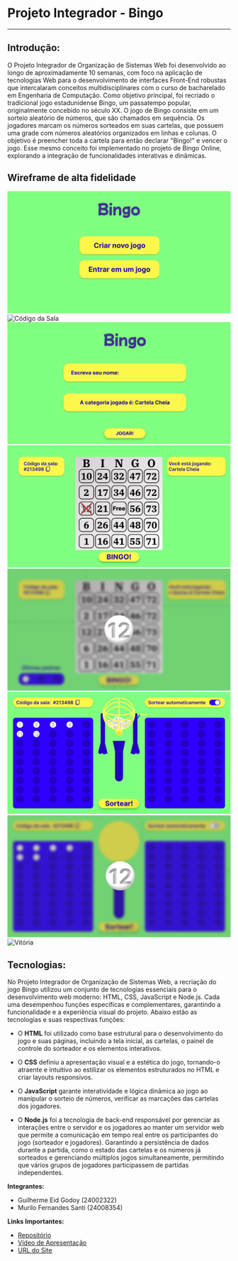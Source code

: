 # Projeto Integrador - Bingo
***
## Introdução:
O Projeto Integrador de Organização de Sistemas Web foi desenvolvido ao longo de aproximadamente 10 semanas, com foco na aplicação de tecnologias Web para o desenvolvimento de interfaces Front-End robustas que intercalaram conceitos multidisciplinares com o curso de bacharelado em Engenharia de Computação. Como objetivo principal, foi recriado o tradicional jogo estadunidense Bingo, um passatempo popular, originalmente concebido no século XX.
O jogo de Bingo consiste em um sorteio aleatório de números, que são chamados em sequência. Os jogadores marcam os números sorteados em suas cartelas, que possuem uma grade com números aleatórios organizados em linhas e colunas. O objetivo é preencher toda a cartela para então declarar "Bingo!" e vencer o jogo. Esse mesmo conceito foi implementado no projeto de Bingo Online, explorando a integração de funcionalidades interativas e dinâmicas.

## Wireframe de alta fidelidade
![Página Inicial](https://raw.githubusercontent.com/guilhermeeid/Bingo/refs/heads/Main/Wireframe/Home.png)
![Código da Sala](https://raw.githubusercontent.com/guilhermeeid/Bingo/refs/heads/Main/Wireframe/Digite%20o%20c%C3%B3digo%20da%20sala.png)
![Nome](https://raw.githubusercontent.com/guilhermeeid/Bingo/refs/heads/Main/Wireframe/Nome.png)
![Cartela](https://raw.githubusercontent.com/guilhermeeid/Bingo/refs/heads/Main/Wireframe/Cartela.png)
![Cartela - Número Sorteado](https://raw.githubusercontent.com/guilhermeeid/Bingo/refs/heads/Main/Wireframe/Cartela%20-%20Bola%20Sorteada.png)
![Sorteador](https://raw.githubusercontent.com/guilhermeeid/Bingo/refs/heads/Main/Wireframe/Sorteador.png)
![Sorteador - Número Sorteado](https://raw.githubusercontent.com/guilhermeeid/Bingo/refs/heads/Main/Wireframe/Sorteador%20-%20Bola%20Sorteada.png)
![Vitória](https://raw.githubusercontent.com/guilhermeeid/Bingo/refs/heads/Main/Wireframe/Vencedor!%20-%20Voltar%20ao%20in%C3%ADcio.png)

## Tecnologias:
No Projeto Integrador de Organização de Sistemas Web, a recriação do jogo Bingo utilizou um conjunto de tecnologias essenciais para o desenvolvimento web moderno: HTML, CSS, JavaScript e Node.js. Cada uma desempenhou funções específicas e complementares, garantindo a funcionalidade e a experiência visual do projeto. Abaixo estão as tecnologias e suas respectivas funções:

- O **HTML** foi utilizado como base estrutural para o desenvolvimento do jogo e suas páginas, incluindo a tela inicial, as cartelas, o painel de controle do sorteador e os elementos interativos. 

- O **CSS** definiu a apresentação visual e a estética do jogo, tornando-o atraente e intuitivo ao estilizar os elementos estruturados no HTML e criar layouts responsivos. 

- O **JavaScript** garante interatividade e lógica dinâmica ao jogo
ao manipular o sorteio de números, verificar as marcações das cartelas dos jogadores.

- O **Node.js** foi a tecnologia de back-end responsável por gerenciar as interações entre o servidor e os jogadores ao manter um servidor web que permite a comunicação em tempo real entre os participantes do jogo (sorteador e jogadores). Garantindo a persistência de dados durante a partida, como o estado das cartelas e os números já sorteados e gerenciando múltiplos jogos simultaneamente, permitindo que vários grupos de jogadores participassem de partidas independentes.

**Integrantes:**
- Guilherme Eid Godoy (24002322)
- Murilo Fernandes Santi (24008354)

**Links Importantes:**
- [Repositório](https://github.com/guilhermeeid/Bingo)
- [Vídeo de Apresentação](https://www.youtube.com/watch?v=gtHzFuEf10c)
- [URL do Site](https://bingo-64.vercel.app/home.html)
